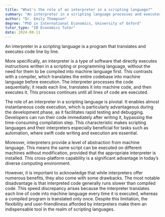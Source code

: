 ```yaml
---
title: "What's the role of an interpreter in a scripting language?"
summary: "An interpreter in a scripting language processes and executes code sequentially, translating it line by line for immediate execution without the need for prior compilation."
author: "Dr. Emily Thompson"
degree: "PhD in International Economics, University of Oxford"
tutor_type: "IB Economics Tutor"
date: 2024-08-11
---
```


An interpreter in a scripting language is a program that translates and executes code line by line.

More specifically, an interpreter is a type of software that directly executes instructions written in a scripting or programming language, without the need for them to be compiled into machine language first. This contrasts with a compiler, which translates the entire codebase into machine language before execution. The interpreter processes the code sequentially; it reads each line, translates it into machine code, and then executes it. This process continues until all lines of code are executed.

The role of an interpreter in a scripting language is pivotal. It enables almost instantaneous code execution, which is particularly advantageous during the development phase, as it facilitates rapid testing and debugging. Developers can run their code immediately after writing it, bypassing the time-consuming compilation step. This characteristic makes scripting languages and their interpreters especially beneficial for tasks such as automation, where swift code writing and execution are essential.

Moreover, interpreters provide a level of abstraction from machine language. This means the same script can be executed on different machines without modification, provided that the appropriate interpreter is installed. This cross-platform capability is a significant advantage in today’s diverse computing environment.

However, it is important to acknowledge that while interpreters offer numerous benefits, they also come with some drawbacks. The most notable disadvantage is that interpreted code generally runs slower than compiled code. This speed discrepancy arises because the interpreter translates each line of code into machine language every time it is executed, whereas a compiled program is translated only once. Despite this limitation, the flexibility and user-friendliness afforded by interpreters make them an indispensable tool in the realm of scripting languages.
    